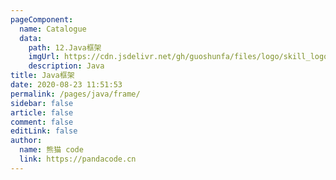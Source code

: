 ```yaml
---
pageComponent: 
  name: Catalogue
  data: 
    path: 12.Java框架
    imgUrl: https://cdn.jsdelivr.net/gh/guoshunfa/files/logo/skill_logo/202109101827429.png
    description: Java
title: Java框架
date: 2020-08-23 11:51:53
permalink: /pages/java/frame/
sidebar: false
article: false
comment: false
editLink: false
author: 
  name: 熊猫 code
  link: https://pandacode.cn
---
```


